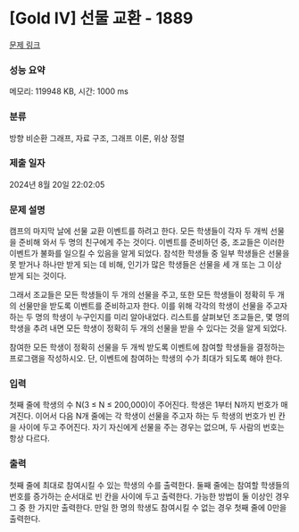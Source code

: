 # [Gold IV] 선물 교환 - 1889 

[문제 링크](https://www.acmicpc.net/problem/1889) 

### 성능 요약

메모리: 119948 KB, 시간: 1000 ms

### 분류

방향 비순환 그래프, 자료 구조, 그래프 이론, 위상 정렬

### 제출 일자

2024년 8월 20일 22:02:05

### 문제 설명

<p>캠프의 마지막 날에 선물 교환 이벤트를 하려고 한다. 모든 학생들이 각자 두 개씩 선물을 준비해 와서 두 명의 친구에게 주는 것이다. 이벤트를 준비하던 중, 조교들은 이러한 이벤트가 불화를 일으킬 수 있음을 알게 되었다. 참석한 학생들 중 일부 학생들은 선물을 못 받거나 하나만 받게 되는 데 비해, 인기가 많은 학생들은 선물을 세 개 또는 그 이상 받게 되는 것이다.</p>

<p>그래서 조교들은 모든 학생들이 두 개의 선물을 주고, 또한 모든 학생들이 정확히 두 개의 선물만을 받도록 이벤트를 준비하고자 한다. 이를 위해 각각의 학생이 선물을 주고자 하는 두 명의 학생이 누구인지를 미리 알아내었다. 리스트를 살펴보던 조교들은, 몇 명의 학생을 추려 내면 모든 학생이 정확히 두 개의 선물을 받을 수 있다는 것을 알게 되었다.</p>

<p>참여한 모든 학생이 정확히 선물을 두 개씩 받도록 이벤트에 참여할 학생들을 결정하는 프로그램을 작성하시오. 단, 이벤트에 참여하는 학생의 수가 최대가 되도록 해야 한다.</p>

### 입력 

 <p>첫째 줄에 학생의 수 N(3 ≤ N ≤ 200,000)이 주어진다. 학생은 1부터 N까지 번호가 매겨진다. 이어서 다음 N개 줄에는 각 학생이 선물을 주고자 하는 두 학생의 번호가 빈 칸을 사이에 두고 주어진다. 자기 자신에게 선물을 주는 경우는 없으며, 두 사람의 번호는 항상 다르다.</p>

### 출력 

 <p>첫째 줄에 최대로 참여시킬 수 있는 학생의 수를 출력한다. 둘째 줄에는 참여할 학생들의 번호를 증가하는 순서대로 빈 칸을 사이에 두고 출력한다. 가능한 방법이 둘 이상인 경우 그 중 한 가지만 출력한다. 만일 한 명의 학생도 참여시킬 수 없는 경우 첫째 줄에 0만을 출력한다.</p>

